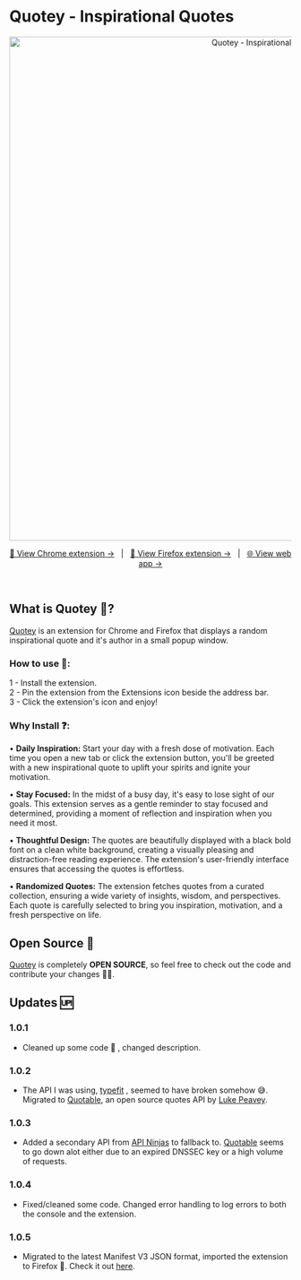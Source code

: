 # Quotey - Inspirational Quotes
<div align="center" id="top">
  <img src="https://github.com/Zerobrofan/Quotey-Inspirational-Quotes/assets/100843256/5aac7236-cc45-4199-8ecf-8c6bfbb0f62b" width="900" alt="Quotey - Inspirational Quotes" />

  <a href="https://chrome.google.com/webstore/detail/quotey-inspirational-quot/ebnpdkkegnoebjdedjnnnohpmabamggf?hl=en&authuser=0">👾 View Chrome extension -></a> &#xa0; | &#xa0;
  <a href="https://addons.mozilla.org/en-US/firefox/addon/quotey-inspirational-quotes/">🦊 View Firefox extension -></a> &#xa0; | &#xa0;
  <a href="https://quoteyextension.com/">🌐 View web app -></a>
</div>


<br>

## What is Quotey 📖?
[Quotey](https://chrome.google.com/webstore/detail/quotey-inspirational-quot/ebnpdkkegnoebjdedjnnnohpmabamggf?hl=en&authuser=0) is an extension for Chrome and Firefox that displays a random inspirational quote and it's author in a small popup window.

### How to use 📙:<br>
1 - Install the extension.<br>
2 - Pin the extension from the Extensions icon beside the address bar.<br>
3 - Click the extension's icon and enjoy!

### Why Install ❓:

• <b>Daily Inspiration:</b> Start your day with a fresh dose of motivation. Each time you open a new tab or click the extension button, you'll be greeted with a new inspirational quote to uplift your spirits and ignite your motivation.

• <b>Stay Focused:</b> In the midst of a busy day, it's easy to lose sight of our goals. This extension serves as a gentle reminder to stay focused and determined, providing a moment of reflection and inspiration when you need it most.

• <b>Thoughtful Design:</b> The quotes are beautifully displayed with a black bold font on a clean white background, creating a visually pleasing and distraction-free reading experience. The extension's user-friendly interface ensures that accessing the quotes is effortless.

• <b>Randomized Quotes:</b> The extension fetches quotes from a curated 
collection, ensuring a wide variety of insights, wisdom, and perspectives. Each quote is carefully selected to bring you inspiration, motivation, and a fresh perspective on life.

## Open Source 👐
[Quotey](https://chrome.google.com/webstore/detail/quotey-inspirational-quot/ebnpdkkegnoebjdedjnnnohpmabamggf?hl=en&authuser=0) is completely <b>OPEN SOURCE</b>, so feel free to check out the code and contribute your changes 👨‍💻.

## Updates 🆙
### 1.0.1
- Cleaned up some code 🧹 , changed description.
### 1.0.2
- The API I was using, <a href="https://type.fit/api/quotes">typefit</a> , seemed to have broken somehow 😅. Migrated to <a href="https://github.com/lukePeavey/quotable">Quotable</a>, an open source quotes API by <a href="https://github.com/lukePeavey">Luke Peavey</a>.
### 1.0.3
- Added a secondary API from <a href="https://api-ninjas.com/">API Ninjas</a> to fallback to. <a href="https://github.com/lukePeavey/quotable">Quotable</a> seems to go down alot either due to an expired DNSSEC key or a high volume of requests.
### 1.0.4
- Fixed/cleaned some code. Changed error handling to log errors to both the console and the extension.
### 1.0.5
- Migrated to the latest Manifest V3 JSON format, imported the extension to Firefox 🦊. Check it out [here](https://addons.mozilla.org/en-US/firefox/addon/quotey-inspirational-quotes/).
